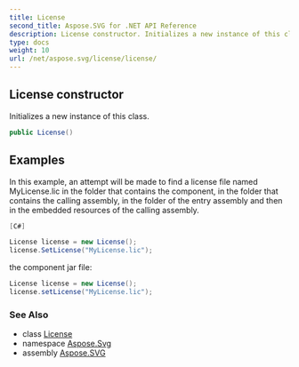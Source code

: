 ```yaml
---
title: License
second_title: Aspose.SVG for .NET API Reference
description: License constructor. Initializes a new instance of this class
type: docs
weight: 10
url: /net/aspose.svg/license/license/
---
```

## License constructor

Initializes a new instance of this class.

```csharp
public License()
```

## Examples

In this example, an attempt will be made to find a license file named MyLicense.lic in the folder that contains  the component, in the folder that contains the calling assembly, in the folder of the entry assembly and then in the embedded resources of the calling assembly.

```csharp
[C#]

License license = new License();
license.SetLicense("MyLicense.lic");
```

the component jar file:

```csharp
License license = new License();
license.setLicense("MyLicense.lic");
```

### See Also

* class [License](../)
* namespace [Aspose.Svg](../../../aspose.svg/)
* assembly [Aspose.SVG](../../../)
